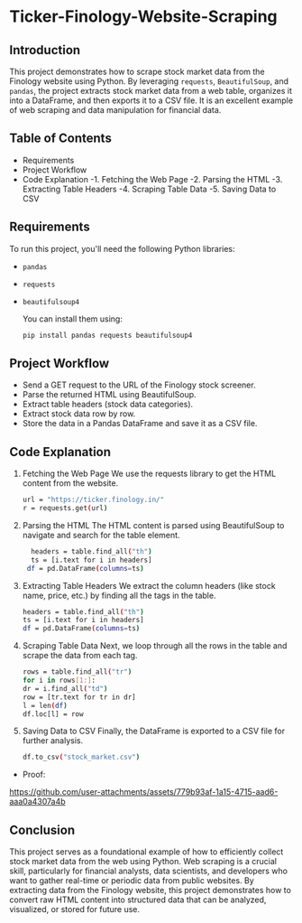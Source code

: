 # Ticker-Finology-Website-Scraping


## Introduction
This project demonstrates how to scrape stock market data from the Finology website using Python. By leveraging `requests`, `BeautifulSoup`, and `pandas`, the project extracts stock market data from a web table, organizes it into a DataFrame, and then exports it to a CSV file. It is an excellent example of web scraping and data manipulation for financial data.

## Table of Contents

- Requirements
- Project Workflow
- Code Explanation
  -1. Fetching the Web Page
  -2. Parsing the HTML
  -3. Extracting Table Headers
  -4. Scraping Table Data
  -5. Saving Data to CSV


## Requirements
To run this project, you'll need the following Python libraries:
- `pandas`
- `requests`
- `beautifulsoup4`

    You can install them using:
    ```bash
   pip install pandas requests beautifulsoup4 

## Project Workflow
- Send a GET request to the URL of the Finology stock screener.
- Parse the returned HTML using BeautifulSoup.
- Extract table headers (stock data categories).
- Extract stock data row by row.
- Store the data in a Pandas DataFrame and save it as a CSV file.

## Code Explanation
 1. Fetching the Web Page
 We use the requests library to get the HTML content from the website.
    ```bash
    url = "https://ticker.finology.in/"
    r = requests.get(url)

2. Parsing the HTML
The HTML content is parsed using BeautifulSoup to navigate and search for the table element.
    ```bash
      headers = table.find_all("th")
      ts = [i.text for i in headers]
     df = pd.DataFrame(columns=ts)
    
3. Extracting Table Headers
We extract the column headers (like stock name, price, etc.) by finding all the <th> tags in the table.
   ```bash
   headers = table.find_all("th")
   ts = [i.text for i in headers]
   df = pd.DataFrame(columns=ts)

4. Scraping Table Data
Next, we loop through all the rows in the table and scrape the data from each <td> tag.
     ```bash
     rows = table.find_all("tr")
    for i in rows[1:]:
    dr = i.find_all("td")
    row = [tr.text for tr in dr]
    l = len(df)
    df.loc[l] = row
     
5. Saving Data to CSV
Finally, the DataFrame is exported to a CSV file for further analysis.
     ```bash
     df.to_csv("stock_market.csv")

- Proof:
             

 https://github.com/user-attachments/assets/779b93af-1a15-4715-aad6-aaa0a4307a4b  



## Conclusion
This project serves as a foundational example of how to efficiently collect stock market data from the web using Python. Web scraping is a crucial skill, particularly for financial analysts, data scientists, and developers who want to gather real-time or periodic data from public websites. By extracting data from the Finology website, this project demonstrates how to convert raw HTML content into structured data that can be analyzed, visualized, or stored for future use.






